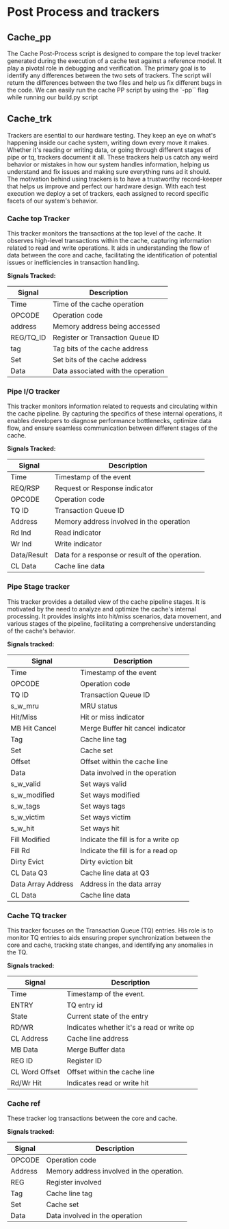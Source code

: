 # Post Process and trackers

## Cache_pp

The Cache Post-Process script is designed to compare the top level tracker generated during the execution of a cache test against a reference model. It play a pivotal role in debugging and verification. The primary goal is to identify any differences between the two sets of trackers. The script will return the differences between the two files and help us fix different bugs in the code.
We can easily run the cache PP script by using the `-pp`` flag while running our build.py script

## Cache_trk

Trackers are esential to our hardware testing. They keep an eye on what's happening inside our cache system, writing down every move it makes. Whether it's reading or writing data, or going through different stages of pipe or tq, trackers document it all.
These trackers help us catch any weird behavior or mistakes in how our system handles information, helping us understand and fix issues and making sure everything runs ad it should. The motivation behind using trackers is to have a trustworthy record-keeper that helps us improve and perfect our hardware design.
With each test execution we deploy a set of trackers, each assigned to record specific facets of our system's behavior. 

### Cache top Tracker
This tracker monitors the transactions at the top level of the cache. It observes high-level transactions within the cache, capturing information related to read and write operations.
It aids in understanding the flow of data between the core and cache, facilitating the identification of potential issues or inefficiencies in transaction handling.

**Signals Tracked:**

| Signal       | Description                                              |
| ------------ | -------------------------------------------------------- |
| Time         | Time of the cache operation                            |
| OPCODE       | Operation code                                           |
| address      | Memory address being accessed                            |
| REG/TQ_ID    | Register or Transaction Queue ID                         |
| tag          | Tag bits of the cache address                            |
| Set          | Set bits of the cache address                            |
| Data         | Data associated with the operation                     |


### Pipe I/O tracker
This tracker monitors information related to requests and circulating within the cache pipeline.
By capturing the specifics of these internal operations, it enables developers to diagnose performance bottlenecks, optimize data flow, and ensure seamless communication between different stages of the cache.

**Signals Tracked:** 

| Signal      | Description                                      |
|-------------|--------------------------------------------------|
| Time        | Timestamp of the event                         |
| REQ/RSP     | Request or Response indicator                    |
| OPCODE      | Operation code                                 |
| TQ ID       | Transaction Queue ID                           |
| Address     | Memory address involved in the operation       |
| Rd Ind      | Read indicator                                 |
| Wr Ind      | Write indicator                                |
| Data/Result | Data for a response or result of the operation. |
| CL Data     | Cache line data                                |


### Pipe Stage tracker
This tracker provides a detailed view of the cache pipeline stages. It is motivated by the need to analyze and optimize the cache's internal processing. It provides insights into hit/miss scenarios, data movement, and various stages of the pipeline, facilitating a comprehensive understanding of the cache's behavior.

**Signals tracked:**

| Signal             | Description                                        |
|--------------------|----------------------------------------------------|
| Time               | Timestamp of the event                             |           
| OPCODE             | Operation code                                     |           
| TQ ID              | Transaction Queue ID                               |           
| s_w_mru            | MRU status                                         |           
| Hit/Miss           | Hit or miss indicator                              |       
| MB Hit Cancel      | Merge Buffer hit cancel indicator                  |           
| Tag                | Cache line tag                                     |           
| Set                | Cache set                                          |           
| Offset             | Offset within the cache line                       |           
| Data               | Data involved in the operation                     |           
| s_w_valid          | Set ways valid                                     |          
| s_w_modified       | Set ways modified                                  |          
| s_w_tags           | Set ways tags                                      |  
| s_w_victim         | Set ways victim                                    |  
| s_w_hit            | Set ways hit                                       |  
| Fill Modified      | Indicate the fill is for a write op                |  
| Fill Rd            | Indicate the fill is for a read op                 |          
| Dirty Evict        | Dirty eviction bit                                 |         
| CL Data Q3         | Cache line data at Q3                              |           
| Data Array Address | Address in the data array                          |           
| CL Data            | Cache line data                                    |           


### Cache TQ tracker
This tracker focuses on the Transaction Queue (TQ) entries. His role is to monitor TQ entries to aids ensuring proper synchronization between the core and cache, tracking state changes, and identifying any anomalies in the TQ.

**Signals tracked:**

| Signal         | Description                                   |
|----------------|-----------------------------------------------|
| Time           | Timestamp of the event.                       |
| ENTRY          | TQ entry id                                   |
| State          | Current state of the entry                    |
| RD/WR          | Indicates whether it's a read or write op     |
| CL Address     | Cache line address                            |
| MB Data        | Merge Buffer data                             |
| REG ID         | Register ID                                   |
| CL Word Offset | Offset within the cache line                  |
| Rd/Wr Hit      | Indicates read or write hit                   |

### Cache ref
These tracker log transactions between the core and cache.

**Signals tracked:**

| Signal  | Description                                      |
|---------|--------------------------------------------------|
| OPCODE  | Operation code                                   |
| Address | Memory address involved in the operation.       |
| REG     | Register involved                               |
| Tag     | Cache line tag                                  |
| Set     | Cache set                                      |
| Data    | Data involved in the operation                 |


